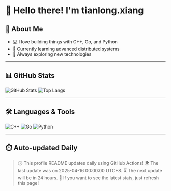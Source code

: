# 👋 Hello there! I'm tianlong.xiang

## 🧠 About Me

- 💻 I love building things with C++, Go, and Python
- 🌱 Currently learning advanced distributed systems
- 🚀 Always exploring new technologies

---

## 📊 GitHub Stats

![GitHub Stats](https://github-readme-stats.vercel.app/api?username=ttf248&show_icons=true&theme=tokyonight&count_private=true&hide=stars)
![Top Langs](https://github-readme-stats.vercel.app/api/top-langs/?username=ttf248&layout=compact&theme=tokyonight)

---

## 🛠️ Languages & Tools

![C++](https://img.shields.io/badge/C++-00599C?logo=c%2b%2b&logoColor=white&style=for-the-badge)
![Go](https://img.shields.io/badge/Go-00ADD8?logo=go&logoColor=white&style=for-the-badge)
![Python](https://img.shields.io/badge/Python-3776AB?logo=python&logoColor=white&style=for-the-badge)

---

## ⏱️ Auto-updated Daily

> 🕒 This profile README updates daily using GitHub Actions!
> 🌍 The last update was on 2025-04-16 00:00:00 UTC+8.
> ⏳ The next update will be in 24 hours.
> 🔄 If you want to see the latest stats, just refresh this page!
